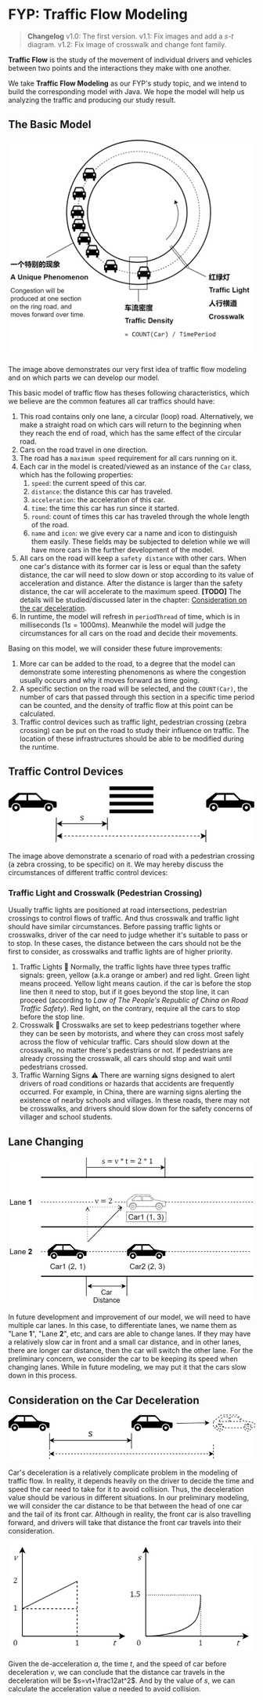 # FYP: Traffic Flow Modeling

> **Changelog**
> v1.0: The first version.
> v1.1: Fix images and add a $s$*-*$t$ diagram.
> v1.2: Fix image of crosswalk and change font family.

**Traffic Flow** is the study of the movement of individual drivers and vehicles between two points and the interactions they make with one another.

We take **Traffic Flow Modeling** as our FYP's study topic, and we intend to build the corresponding model with Java. We hope the model will help us analyzing the traffic and producing our study result.

## The Basic Model

![A Circular Road](./assets/001.png)

The image above demonstrates our very first idea of traffic flow modeling and on which parts we can develop our model.

This basic model of traffic flow has theses following characteristics, which we believe are the common features all car traffics should have:

1. This road contains only one lane, a circular (loop) road. Alternatively, we make a straight road on which cars will return to the beginning when they reach the end of road, which has the same effect of the circular road.
2. Cars on the road travel in one direction.
3. The road has a `maximum speed` requirement for all cars running on it.
4. Each car in the model is created/viewed as an instance of the `Car` class, which has the following properties:
    1. `speed`: the current speed of this car.
    2. `distance`: the distance this car has traveled.
    3. `acceleration`: the acceleration of this car.
    4. `time`: the time this car has run since it started.
    5. `round`: count of times this car has traveled through the whole length of the road.
    6. `name` and `icon`: we give every car a name and icon to distinguish them easily. These fields may be subjected to deletion while we will have more cars in the further development of the model.
5. All cars on the road will keep a `safety distance` with other cars. When one car's distance with its former car is less or equal than the safety distance, the car will need to slow down or stop according to its value of acceleration and distance. After the distance is larger than the safety distance, the car will accelerate to the maximum speed.
**[TODO]** The details will be studied/discussed later in the chapter: [Consideration on the car deceleration](##consideration-on-the-car-decelerate).
6. In runtime, the model will refresh in `periodThread` of time, which is in milliseconds ($1s = 1000ms$). Meanwhile the model will judge the circumstances for all cars on the road and decide their movements.

Basing on this model, we will consider these future improvements:

1. More car can be added to the road, to a degree that the model can demonstrate some interesting phenomenons as where the congestion usually occurs and why it moves forward as time going.
2. A specific section on the road will be selected, and the `COUNT(Car)`, the number of cars that passed through this section in a specific time period can be counted, and the density of traffic flow at this point can be calculated.
3. Traffic control devices such as traffic light, pedestrian crossing (zebra crossing) can be put on the road to study their influence on traffic. The location of these infrastructures should be able to be modified during the runtime.

## Traffic Control Devices

![Zebra Crossing](./assets/002.png)


The image above demonstrate a scenario of road with a pedestrian crossing (a zebra crossing, to be specific) on it. We may hereby discuss the circumstances of different traffic control devices:

### Traffic Light and Crosswalk (Pedestrian Crossing)

Usually traffic lights are positioned at road intersections, pedestrian crossings to control flows of traffic. And thus crosswalk and traffic light should have similar circumstances. Before passing traffic lights or crosswalks, driver of the car need to judge whether it's suitable to pass or to stop. In these cases, the distance between the cars should not be the first to consider, as crosswalks and traffic lights are of higher priority.

1. Traffic Lights 🚥
Normally, the traffic lights have three types traffic signals: green, yellow (a.k.a orange or amber) and red light. Green light means proceed. Yellow light means caution. if the car is before the stop line then it need to stop, but if it goes beyond the stop line, it can proceed (according to *Law of The People's Republic of China on Road Traffic Safety*). Red light, on the contrary, require all the cars to stop before the stop line.
2. Crosswalk 🚸
Crosswalks are set to keep pedestrians together where they can be seen by motorists, and where they can cross most safely across the flow of vehicular traffic. Cars should slow down at the crosswalk, no matter there's pedestrians or not. If pedestrians are already crossing the crosswalk, all cars should stop and wait until pedestrians crossed.
3. Traffic Warning Signs ⚠️
There are warning signs designed to alert drivers of road conditions or hazards that accidents are frequently occurred. For example, in China, there are warning signs alerting the existence of nearby schools and villages. In these roads, there may not be crosswalks, and drivers should slow down for the safety concerns of villager and school students.

## Lane Changing

![Lane Changing](./assets/003.png)

In future development and improvement of our model, we will need to have multiple car lanes. In this case, to differentiate lanes, we name them as "Lane **1**", "Lane **2**", etc, and cars are able to change lanes. If they may have a relatively slow car in front and a small car distance, and in other lanes, there are longer car distance, then the car will switch the other lane.
For the preliminary concern, we consider the car to be keeping its speed when changing lanes. While in future modeling, we may put it that the cars slow down in this process.

## Consideration on the Car Deceleration

![Deceleration](./assets/004.png)

Car's deceleration is a relatively complicate problem in the modeling of traffic flow. In reality, it depends heavily on the driver to decide the time and speed the car need to take for it to avoid collision. Thus, the deceleration value should be various in different situations.
In our preliminary modeling, we will consider the car distance to be that between the head of one car and the tail of its front car. Although in reality, the front car is also travelling forward, and drivers will take that distance the front car travels into their consideration.

![Deceleration Diagram](./assets/005.png)

Given the de-acceleration $a$, the time $t$, and the speed of car before deceleration $v$, we can conclude that the distance car travels in the deceleration will be $s=vt+\frac12at^2$. And by the value of $s$, we can calculate the acceleration value $a$ needed to avoid collision.
